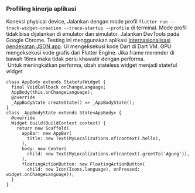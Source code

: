 ### Profiling kinerja aplikasi
Koneksi physical device, Jalankan dengan mode profil `flutter run --track-widget-creation --trace-startup --profile` di terminal. 
Mode profil tidak bisa dijalankan di emulator dan simulator. Jalankan DevTools pada Google Chrome. 
Testing ini menggunakan aplikasi [Internasionalisasi pendekatan JSON app](https://github.com/Fourthten/praxis-academy/tree/master/novice/03-05/latihan). 
UI mengeksekusi kode Dart di Dart VM. GPU mengeksekusi kode grafis dari Flutter Engine. Jika frame merender di bawah 16ms maka tidak perlu khawatir dengan performa.\
![]()
Untuk meningkatkan performa, ubah stateless widget menjadi stateful widget
```
class AppBody extends StatefulWidget {
  final VoidCallback onChangeLanguage;
  AppBody(this.onChangeLanguage);
  @override
  _AppBodyState createState() => _AppBodyState();
}
class _AppBodyState extends State<AppBody> {
  @override
  Widget build(BuildContext context) {
    return new Scaffold(
      appBar: new AppBar(
        title: new Text(MyLocalizations.of(context).hello),
      ),
      body: new Center(
        child: new Text(MyLocalizations.of(context).greetTo('Agung')),
      ),
      floatingActionButton: new FloatingActionButton(
        child: new Icon(Icons.language), onPressed: widget.onChangeLanguage));
  }
}
```
![]()
